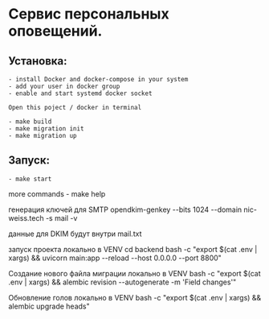 # Сервис персональных оповещений. #

  ## Установка: ##
    - install Docker and docker-compose in your system
    - add your user in docker group
    - enable and start systemd docker socket

    Open this poject / docker in terminal

    - make build
    - make migration init
    - make migration up

  ## Запуск: ##

    - make start


more commands - make help


генерация ключей для SMTP
opendkim-genkey --bits 1024 --domain nic-weiss.tech  -s mail -v

данные для DKIM будут внутри mail.txt

запуск проекта локально в VENV
cd backend
bash -c "export $(cat .env | xargs) && uvicorn main:app --reload --host 0.0.0.0 --port 8800"

Создание нового файла миграции локально в VENV
bash -c "export $(cat .env | xargs) && alembic revision --autogenerate -m 'Field changes'"

Обновление голов локально в VENV
bash -c "export $(cat .env | xargs) && alembic upgrade heads"
